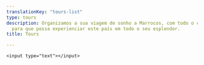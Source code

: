 ```yaml
---
translationKey: "tours-list"
type: tours
description: Organizamos a sua viagem de sonho a Marrocos, com todo o conforto e segurança,
  para que possa experienciar este país em todo o seu esplendor.
title: Tours

---
```

    <input type="text"></input>